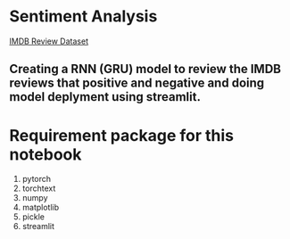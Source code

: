 # Sentiment Analysis

[IMDB Review Dataset](https://www.kaggle.com/lakshmi25npathi/imdb-dataset-of-50k-movie-reviews)

## Creating a RNN (GRU) model to review the IMDB reviews that positive and negative and doing model deplyment using streamlit.

# Requirement package for this notebook

1. pytorch
2. torchtext
3. numpy
4. matplotlib
5. pickle
6. streamlit
